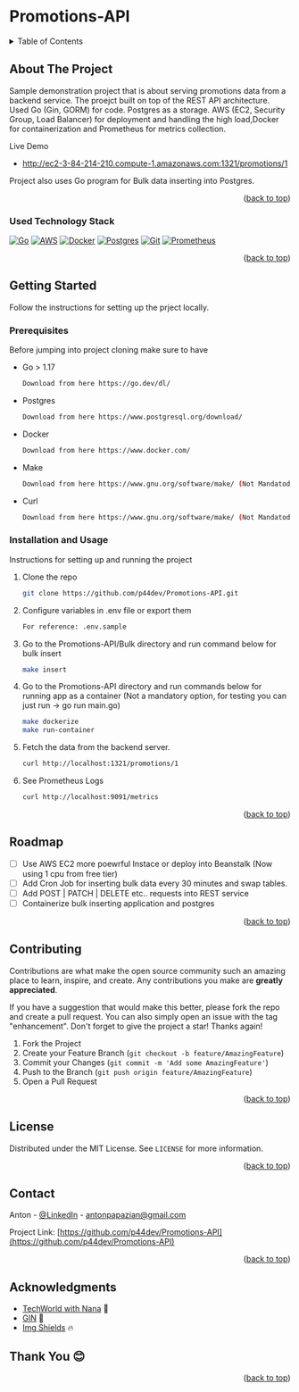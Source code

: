 # Promotions-API
<!-- Improved compatibility of back to top link: See: https://github.com/othneildrew/Best-README-Template/pull/73 -->
<a name="readme-top"></a>


<!-- TABLE OF CONTENTS -->
<details>
  <summary>Table of Contents</summary>
  <ol>
    <li>
      <a href="#about-the-project">About The Project</a>
      <ul>
        <li><a href="#used-technology-stack">Used Technology Stack</a></li>
      </ul>
    </li>
    <li>
      <a href="#getting-started">Getting Started</a>
      <ul>
        <li><a href="#prerequisites">Prerequisites</a></li>
        <li><a href="#installation-and-usage">Installation and Usage</a></li>
      </ul>
    </li>
    <li><a href="#roadmap">Roadmap</a></li>
    <li><a href="#contributing">Contributing</a></li>
    <li><a href="#license">License</a></li>
    <li><a href="#contact">Contact</a></li>
    <li><a href="#acknowledgments">Acknowledgments</a></li>
  </ol>
</details>



<!-- ABOUT THE PROJECT -->
## About The Project

Sample demonstration project that is about serving promotions data from a backend service.
The proejct built on top of the REST API architecture.
Used Go (Gin, GORM) for code. Postgres as a storage. AWS (EC2, Security Group, Load Balancer) for deployment
and handling the high load,Docker for containerization and Prometheus for metrics collection.

Live Demo
* http://ec2-3-84-214-210.compute-1.amazonaws.com:1321/promotions/1

Project also uses Go program for Bulk data inserting into Postgres.

<p align="right">(<a href="#readme-top">back to top</a>)</p>



### Used Technology Stack

[![Go][Go]][Go-url]
[![AWS][AWS]][AWS-url]
[![Docker][Docker]][Docker-url]
[![Postgres][Postgres]][Postgres-url]
[![Git][Git]][Git-url]
[![Prometheus][Prometheus]][Prometheus-url]

<p align="right">(<a href="#readme-top">back to top</a>)</p>


## Getting Started

Follow the instructions for setting up the prject locally.

### Prerequisites

Before jumping into project cloning make sure to have 

* Go > 1.17
  ```sh
  Download from here https://go.dev/dl/
  ```
* Postgres
  ```sh
  Download from here https://www.postgresql.org/download/
  ```
* Docker
  ```sh
  Download from here https://www.docker.com/
  ```
* Make
  ```sh
  Download from here https://www.gnu.org/software/make/ (Not Mandatody)
  ```
* Curl
  ```sh
  Download from here https://www.gnu.org/software/make/ (Not Mandatody)
  ```

### Installation and Usage

Instructions for setting up and running the project

1. Clone the repo
   ```sh
   git clone https://github.com/p44dev/Promotions-API.git
   ```
2. Configure variables in .env file or export them
   ```sh
   For reference: .env.sample
   ```
3. Go to the Promotions-API/Bulk directory and run command below for bulk insert
   ```sh
   make insert
   ```
4. Go to the Promotions-API directory and run commands below for running app as a container
   (Not a mandatory option, for testing you can just run -> go run main.go)
   ```sh
   make dockerize
   make run-container
   ```
5. Fetch the data from the backend server.
   ```sh
   curl http://localhost:1321/promotions/1
   ```
6. See Prometheus Logs
   ```sh
   curl http://localhost:9091/metrics
   ```

<p align="right">(<a href="#readme-top">back to top</a>)</p>

## Roadmap

- [ ] Use AWS EC2 more poewrful Instace or deploy into Beanstalk (Now using 1 cpu from free tier)
- [ ] Add Cron Job for inserting bulk data every 30 minutes and swap tables.
- [ ] Add POST | PATCH | DELETE etc.. requests into REST service 
- [ ] Containerize bulk inserting application and postgres

<p align="right">(<a href="#readme-top">back to top</a>)</p>



<!-- CONTRIBUTING -->
## Contributing

Contributions are what make the open source community such an amazing place to learn, inspire, and create. Any contributions you make are **greatly appreciated**.

If you have a suggestion that would make this better, please fork the repo and create a pull request. You can also simply open an issue with the tag "enhancement".
Don't forget to give the project a star! Thanks again!

1. Fork the Project
2. Create your Feature Branch (`git checkout -b feature/AmazingFeature`)
3. Commit your Changes (`git commit -m 'Add some AmazingFeature'`)
4. Push to the Branch (`git push origin feature/AmazingFeature`)
5. Open a Pull Request

<p align="right">(<a href="#readme-top">back to top</a>)</p>



<!-- LICENSE -->
## License

Distributed under the MIT License. See `LICENSE` for more information.

<p align="right">(<a href="#readme-top">back to top</a>)</p>

<!-- CONTACT -->
## Contact

Anton - [@LinkedIn](https://www.linkedin.com/in/anton-papazyan-718512147/) - antonpapazian@gmail.com

Project Link: [https://github.com/p44dev/Promotions-API](https://github.com/p44dev/Promotions-API)

<p align="right">(<a href="#readme-top">back to top</a>)</p>

## Acknowledgments

* [TechWorld with Nana](https://www.youtube.com/c/TechWorldwithNana) :rocket:
* [GIN](https://github.com/gin-gonic/gin/releases) :construction_worker:
* [Img Shields](https://shields.io) :fire:


## Thank You :blush:

<p align="right">(<a href="#readme-top">back to top</a>)</p>

[Go]: https://img.shields.io/badge/Go-000000?style=for-the-badge&logo=GO&logoColor=blue
[Go-url]: https://go.dev/
[AWS]: https://img.shields.io/badge/AWS-000000?style=for-the-badge&logo=amazon&logoColor=orange
[AWS-url]: https://aws.amazon.com/
[Docker]: https://img.shields.io/badge/Docker-000000?style=for-the-badge&logo=docker&logoColor=blue
[Docker-url]: https://www.docker.com/
[Postgres]: https://img.shields.io/badge/Postgres-000000?style=for-the-badge&logo=postgresql&logoColor=blue
[Postgres-url]: https://www.postgresql.org
[Git]: https://img.shields.io/badge/Git-000000?style=for-the-badge&logo=git&logoColor=red
[Git-url]: https://git-scm.com/
[Prometheus]: https://img.shields.io/badge/prometheus-000000?style=for-the-badge&logo=prometheus&logoColor=red
[Prometheus-url]: https://prometheus.io/

